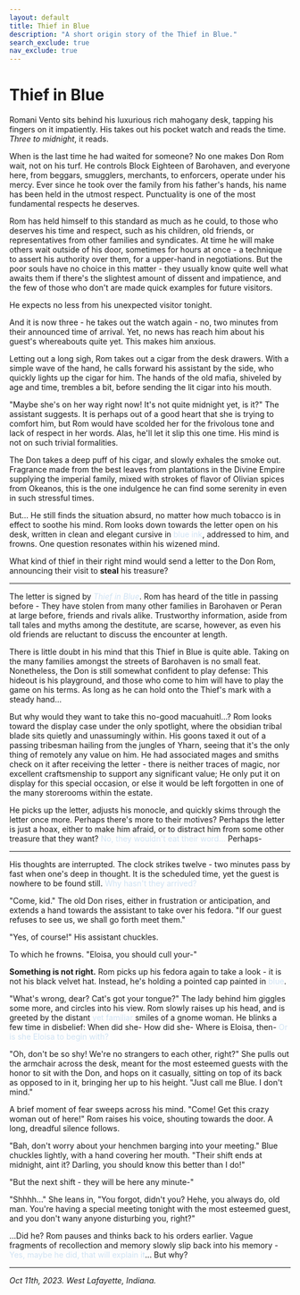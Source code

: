 ```yaml
---
layout: default
title: Thief in Blue
description: "A short origin story of the Thief in Blue."
search_exclude: true
nav_exclude: true
---
```


# Thief in Blue

Romani Vento sits behind his luxurious rich mahogany desk, tapping his fingers on it impatiently. His takes out his pocket watch and reads the time. *Three to midnight*, it reads.

When is the last time he had waited for someone? No one makes Don Rom wait, not on his turf. He controls Block Eighteen of Barohaven, and everyone here, from beggars, smugglers, merchants, to enforcers, operate under his mercy. Ever since he took over the family from his father's hands, his name has been held in the utmost respect. Punctuality is one of the most fundamental respects he deserves.

Rom has held himself to this standard as much as he could, to those who deserves his time and respect, such as his children, old friends, or representatives from other families and syndicates. At time he will make others wait outside of his door, sometimes for hours at once - a technique to assert his authority over them, for a upper-hand in negotiations. But the poor souls have no choice in this matter - they usually know quite well what awaits them if there's the slightest amount of dissent and impatience, and the few of those who don't are made quick examples for future visitors.

He expects no less from his unexpected visitor tonight.

And it is now three - he takes out the watch again - no, two minutes from their announced time of arrival. Yet, no news has reach him about his guest's whereabouts quite yet. This makes him anxious.

Letting out a long sigh, Rom takes out a cigar from the desk drawers. With a simple wave of the hand, he calls forward his assistant by the side, who quickly lights up the cigar for him. The hands of the old mafia, shiveled by age and time, trembles a bit, before sending the lit cigar into his mouth.

"Maybe she's on her way right now! It's not quite midnight yet, is it?" The assistant suggests. It is perhaps out of a good heart that she is trying to comfort him, but Rom would have scolded her for the frivolous tone and lack of respect in her words. Alas, he'll let it slip this one time. His mind is not on such trivial formalities.

The Don takes a deep puff of his cigar, and slowly exhales the smoke out. Fragrance made from the best leaves from plantations in the Divine Empire supplying the imperial family, mixed with strokes of flavor of Olivian spices from Okeanos, this is the one indulgence he can find some serenity in even in such stressful times.

But... He still finds the situation absurd, no matter how much tobacco is in effect to soothe his mind. Rom looks down towards the letter open on his desk, written in clean and elegant cursive in <span style="color:#CFE2F3">blue ink</span>, addressed to him, and frowns. One question resonates within his wizened mind.

What kind of thief in their right mind would send a letter to the Don Rom, announcing their visit to **steal** his treasure?

---

The letter is signed by <span style="color:#CFE2F3">*Thief in Blue*</span>. Rom has heard of the title in passing before - They have stolen from many other families in Barohaven or Peran at large before, friends and rivals alike. Trustworthy information, aside from tall tales and myths among the destitute, are scarse, however, as even his old friends are reluctant to discuss the encounter at length.

There is little doubt in his mind that this Thief in Blue is quite able. Taking on the many families amongst the streets of Barohaven is no small feat. Nonetheless, the Don is still somewhat confident to play defense: This hideout is his playground, and those who come to him will have to play the game on his terms. As long as he can hold onto the Thief's mark with a steady hand...

But why would they want to take this no-good macuahuitl...? Rom looks toward the display case under the only spotlight, where the obsidian tribal blade sits quietly and unassumingly within. His goons taxed it out of a passing tribesman hailing from the jungles of Yharn, seeing that it's the only thing of remotely any value on him. He had associated mages and smiths check on it after receiving the letter - there is neither traces of magic, nor excellent craftsmenship to support any significant value; He only put it on display for this special occasion, or else it would be left forgotten in one of the many storerooms within the estate.

He picks up the letter, adjusts his monocle, and quickly skims through the letter once more. Perhaps there's more to their motives? Perhaps the letter is just a hoax, either to make him afraid, or to distract him from some other treasure that they want? <span style="color:#CFE2F3">No, they wouldn't eat their word...</span> Perhaps-

---

His thoughts are interrupted. The clock strikes twelve - two minutes pass by fast when one's deep in thought. It is the scheduled time, yet the guest is nowhere to be found still. <span style="color:#CFE2F3">Why hasn't they arrived?</span>

"Come, kid." The old Don rises, either in frustration or anticipation, and extends a hand towards the assistant to take over his fedora. "If our guest refuses to see us, we shall go forth meet them."

"Yes, of course!" His assistant chuckles.

To which he frowns. "Eloisa, you should cull your-"

**Something is not right.** Rom picks up his fedora again to take a look - it is not his black velvet hat. Instead, he's holding a pointed cap painted in <span style="color:#CFE2F3">blue</span>.

"What's wrong, dear? Cat's got your tongue?" The lady behind him giggles some more, and circles into his view. Rom slowly raises up his head, and is greeted by the distant <span style="color:#CFE2F3">yet familiar</span> smiles of a gnome woman. He blinks a few time in disbelief: When did she- How did she- Where is Eloisa, then- <span style="color:#CFE2F3">Or is she Eloisa to begin with?</span>

"Oh, don't be so shy! We're no strangers to each other, right?" She pulls out the armchair across the desk, meant for the most esteemed guests with the honor to sit with the Don, and hops on it casually, sitting on top of its back as opposed to in it, bringing her up to his height. "Just call me Blue. I don't mind."

A brief moment of fear sweeps across his mind. "Come! Get this crazy woman out of here!" Rom raises his voice, shouting towards the door. A long, dreadful silence follows.

"Bah, don't worry about your henchmen barging into your meeting." Blue chuckles lightly, with a hand covering her mouth. "Their shift ends at midnight, aint it? Darling, you should know this better than I do!"

"But the next shift - they will be here any minute-"

"Shhhh..." She leans in, "You forgot, didn't you? Hehe, you always do, old man. You're having a special meeting tonight with the most esteemed guest, and you don't wany anyone disturbing you, right?"

...Did he? Rom pauses and thinks back to his orders earlier. Vague fragments of recollection and memory slowly slip back into his memory - <span style="color:#CFE2F3">Yes, maybe he did, that will explain it</span>... But why?

---

*Oct 11th, 2023. West Lafayette, Indiana.*